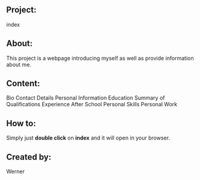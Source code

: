 ## Project:
index

## About:
This project is a webpage introducing myself as well as provide information about me.

## Content:
Bio
Contact Details
Personal Information
Education
Summary of Qualifications
Experience After School
Personal Skills
Personal Work

## How to:
Simply just **double click** on **index** and it will open in your browser.

## Created by:
Werner
